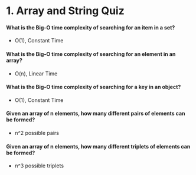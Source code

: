 # 1. Array and String Quiz

#### What is the Big-O time complexity of searching for an item in a set?

- O(1), Constant Time

#### What is the Big-O time complexity of searching for an element in an array?

- O(n), Linear Time

#### What is the Big-O time complexity of searching for a key in an object?

- O(1), Constant Time

#### Given an array of n elements, how many different pairs of elements can be formed?

- n^2 possible pairs

#### Given an array of n elements, how many different triplets of elements can be formed?

- n^3 possible triplets
